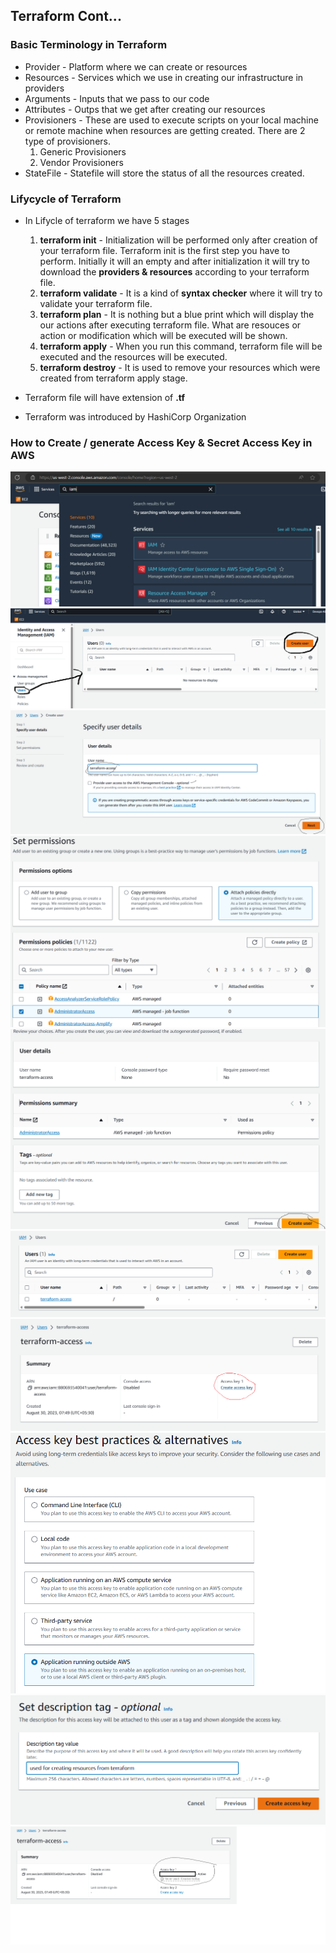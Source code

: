 ## Terraform Cont...

### Basic Terminology in Terraform
- Provider - Platform where we can create or resources
- Resources - Services which we use in creating our infrastructure in providers
- Arguments - Inputs that we pass to our code
- Attributes - Outps that we get after creating our resources
- Provisioners - These are used to execute scripts on your local machine or remote machine when resources are getting created. There are 2 type of provisioners.
    1. Generic Provisioners
    2. Vendor Provisioners
- StateFile - Statefile will store the status of all the resources created.

### Lifycycle of Terraform
- In Lifycle of terraform we have 5 stages
    1. **terraform init** - Initialization will be performed only after creation of your terraform file. Terraform init is the first step you have to perform. Initially it will an empty and after initialization it will try to download the **providers & resources** according to your terraform file.
    2. **terraform validate** - It is a kind of **syntax checker** where it will try to validate your terraform file.
    3. **terraform plan** - It is nothing but a blue print which will display the our actions after executing terraform file. What are resouces or action or modification which will be executed will be shown.
    4. **terraform apply** - When you run this command, terraform file will be executed and the resources will be executed.
    5. **terraform destroy** - It is used to remove your resources which were created from terraform apply stage.

- Terraform file will have extension of **.tf**
- Terraform was introduced by HashiCorp Organization

### How to Create / generate Access Key & Secret Access Key in AWS
![Privew](./images/terraform1.png)
![Privew](./images/terraform2.png)
![Privew](./images/tf3.png)
![Privew](./images/tf4.png)
![Privew](./images/tf5.png)
![Privew](./images/tf6.png)
![Privew](./images/tf7.png)
![Privew](./images/tf8.png)
![Privew](./images/tf9.png)
![Privew](./images/tf10.png)
